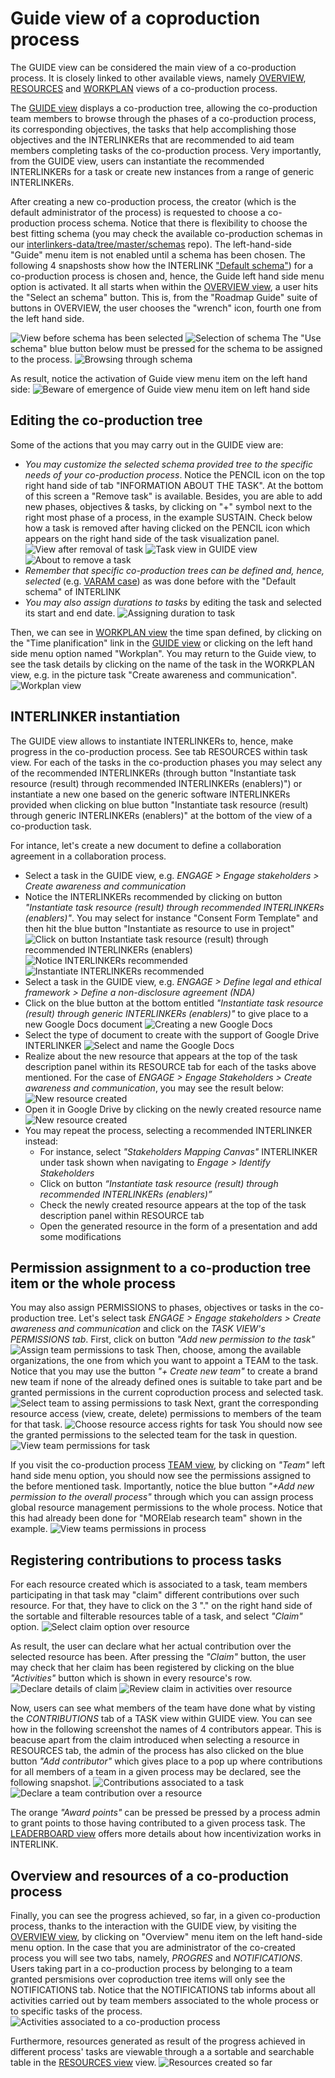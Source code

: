 # Guide view of a coproduction process

The GUIDE view can be considered the main view of a co-production process. It is closely linked to other available views, namely [OVERVIEW](/docs/en/coproductionprocess-overview.html), [RESOURCES](/docs/en/coproductionprocess-resources.html) and [WORKPLAN](/docs/en/coproductionprocess-workplan.html) views of a co-production process. 

The [GUIDE view](/docs/en/coproductionprocess-guide.html) displays a co-production tree, allowing the co-production team members to browse through the phases of a co-production process, its corresponding objectives, the tasks that help accomplishing those objectives and the INTERLINKERs that are recommended to aid team members completing tasks of the co-production process. Very importantly, from the GUIDE view, users can instantiate the recommended INTERLINKERs for a task or create new instances from a range of generic INTERLINKERs.

After creating a new co-production process, the creator (which is the default administrator of the process) is requested to choose a co-production process schema. Notice that there is flexibility to choose the best fitting schema (you may check the available co-production schemas in our [interlinkers-data/tree/master/schemas](https://github.com/interlink-project/interlinkers-data/tree/master/schemas) repo). The left-hand-side "Guide" menu item is not enabled until a schema has been chosen. The following 4 snapshosts show how the INTERLINK ["Default schema"](https://github.com/interlink-project/interlinkers-data/tree/master/schemas/default)) for a co-production process is chosen and, hence, the Guide left hand side menu option is activated. It all starts when within the [OVERVIEW view](/docs/en/coproductionprocess-overview.html), a user hits the "Select an schema" button. This is, from the "Roadmap Guide" suite of buttons in OVERVIEW, the user chooses the "wrench" icon, fourth one from the left hand side. 

   ![View before schema has been selected](images/guideview-defineschema0.png)
   ![Selection of schema](images/guideview-defineschema1.png)
The "Use schema" blue button below must be pressed for the schema to be assigned to the process. 
   ![Browsing through schema](images/guideview-defineschema2.png)
   
As result, notice the activation of Guide view menu item on the left hand side: ![Beware of emergence of Guide view menu item on left hand side](images/guideview-menuitememergence.png)

## Editing the co-production tree

Some of the actions that you may carry out in the GUIDE view are: 
   - *You may customize the selected schema provided tree to the specific needs of your co-production process*. Notice the PENCIL icon on the top right hand side of tab "INFORMATION ABOUT THE TASK". At the bottom of this screen a "Remove task" is available. Besides, you are able to add new phases, objectives & tasks, by clicking on "+" symbol next to the right most phase of a process, in the example SUSTAIN. Check below how a task is removed after having clicked on the PENCIL icon which appears on the right hand side of the task visualization panel.
   ![View after removal of task](images/guideview-after-taskremoval.png)
   ![Task view in GUIDE view](images/guideview-removetask-0.png)
   ![About to remove a task](images/guideview-removetask.png)
   - *Remember that specific co-production trees can be defined and, hence, selected* (e.g. [VARAM case](https://github.com/interlink-project/interlinkers-data/tree/master/schemas/servicedescriptionenhancement)) as was done before with the "Default schema" of INTERLINK
   - *You may also assign durations to tasks* by editing the task and selected its start and end date. 
   ![Assigning duration to task](images/guideview-assignduration.png)

Then, we can see in [WORKPLAN view](/docs/en/coproductionprocess-workplan.html) the time span defined, by clicking on the "Time planification" link in the [GUIDE view](/docs/en/coproductionprocess-guide.html) or clicking on the left hand side menu option named "Workplan". You may return to the Guide view, to see the task details by clicking on the name of the task in the WORKPLAN view, e.g. in the picture task "Create awareness and communication". 
   ![Workplan view](images/workplanview-taskduration.png)
   
## INTERLINKER instantiation

The GUIDE view allows to instantiate INTERLINKERs to, hence, make progress in the co-production process. See tab RESOURCES within task view. For each of the tasks in the co-production phases you may select any of the recommended INTERLINKERs (through button "Instantiate task resource (result) through recommended INTERLINKERs (enablers)") or instantiate a new one based on the generic software INTERLINKERs provided when clicking on blue button "Instantiate task resource (result) through generic INTERLINKERs (enablers)" at the bottom of the view of a co-production task. 

For intance, let's create a new document to define a collaboration agreement in a collaboration process.
- Select a task in the GUIDE view, e.g. *ENGAGE > Engage stakeholders > Create awareness and communication* 
- Notice the INTERLINKERs recommended by clicking on button *"Instantiate task resource (result) through recommended INTERLINKERs (enablers)"*. You may select for instance "Consent Form Template" and then hit the blue button "Instantiate as resource to use in project"
        ![Click on button Instantiate task resource (result) through recommended INTERLINKERs (enablers)](images/catalogueview-recommendedinterlinkers0.png)
	![Notice INTERLINKERs recommended](images/catalogueview-recommendedinterlinkers.png)
	![Instantiate INTERLINKERs recommended](images/catalogueview-instantiaterecommendedinterlinkers.png)
- Select a task in the GUIDE view, e.g. *ENGAGE > Define legal and ethical framework > Define a non-disclosure agreement (NDA)*
- Click on the blue button at the bottom entitled *"Instantiate task resource (result) through generic INTERLINKERs (enablers)"* to give place to a new Google Docs document
	![Creating a new Google Docs](images/guideview-genericINTERLINKERinstantiation.png)
- Select the type of document to create with the support of Google Drive INTERLINKER
	![Select and name the Google Docs](images/googledrive-interlinker-init.png)
- Realize about the new resource that appears at the top of the task description panel within its RESOURCE tab for each of the tasks above mentioned. For the case of *ENGAGE > Engage Stakeholders > Create awareness and communication*, you may see the result below:
	![New resource created](images/guideview-newresource-created.png)
- Open it in Google Drive by clicking on the newly created resource name
	![New resource created](images/googledrive-viewdocument.png)
- You may repeat the process, selecting a recommended INTERLINKER instead:
	- For instance, select *"Stakeholders Mapping Canvas"* INTERLINKER under task shown when navigating to *Engage > Identify Stakeholders*  
	- Click on button *“Instantiate task resource (result) through recommended INTERLINKERs (enablers)”*
	- Check the newly created resource appears at the top of the task description panel within RESOURCE tab
	- Open the generated resource in the form of a presentation and add some modifications

## Permission assignment to a co-production tree item or the whole process
You may also assign PERMISSIONS to phases, objectives or tasks in the co-production tree. Let's select task *ENGAGE > Engage stakeholders > Create awareness and communication* and click on the *TASK VIEW's PERMISSIONS tab*. First, click on button *"Add new permission to the task"*
	![Assign team permissions to task](images/guideview-addpermissiontask0.png)
Then, choose, among the available organizations, the one from which you want to appoint a TEAM to the task. Notice that you may use the button *"+ Create new team"* to create a brand new team if none of the already defined ones is suitable to take part and be granted permissions in the current coproduction process and selected task. 
	![Select team to assing permissions to task](images/guideview-addpermissiontask1.png)
Next, grant the corresponding resource access (view, create, delete) permissions to members of the team for that task. 
	![Choose resource access rights for task](images/guideview-addpermissiontask2.png)
You should now see the granted permissions to the selected team for the task in question. 
	![View team permissions for task](images/guideview-addpermissiontask3.png)

If you visit the co-production process [TEAM view](/docs/en/coproductionprocess-team.html), by clicking on *"Team"* left hand side menu option, you should now see the permissions assigned to the before mentioned task. Importantly, notice the blue button *"+Add new permission to the overall process"* through which you can assign process global resource management permissions to the whole process. Notice that this had already been done for "MORElab research team" shown in the example. 
	![View teams permissions in process](images/teamview-viewpermissions.png)

## Registering contributions to process tasks
For each resource created which is associated to a task, team members participating in that task may "claim" different contributions over such resource. For that, they have to click on the 3 "." on the right hand side of the sortable and filterable resources table of a task, and select *"Claim"* option. 
	![Select claim option over resource](images/guideview-taskresource-claim.png)

As result, the user can declare what her actual contribution over the selected resource has been. After pressing the *"Claim"* button, the user may check that her claim has been registered by clicking on the blue *"Activities"* button which is shown in every resource's row.
	![Declare details of claim](images/guideview-taskresource-claim-dialogue.png)
	![Review claim in activities over resource](images/guideview-taskresource-claim-activity.png)	
	
Now, users can see what members of the team have done what by visting the *CONTRIBUTIONS* tab of a TASK view within GUIDE view. You can see how in the following screenshot the names of 4 contributors appear. This is beacuse apart from the claim introduced when selecting a resource in RESOURCES tab, the admin of the process has also clicked on the blue button *"Add contributor"* which gives place to a pop up where contributions for all members of a team in a given process may be declared, see the following snapshot. 
	![Contributions associated to a task](images/guideview-task-contributions.png)	
	![Declare a team contribution over a resource](images/guideview-taskresource-claim-team-activity.png)	
	
The orange *"Award points"* can be pressed be pressed by a process admin to grant points to those having contributed to a given process task. The [LEADERBOARD view](/docs/en/coproductionprocess-leaderboard.html) offers more details about how incentivization works in INTERLINK. 

## Overview and resources of a co-production process
Finally, you can see the progress achieved, so far, in a given co-production process, thanks to the interaction with the GUIDE view, by visiting the [OVERVIEW view](/docs/en/coproductionprocess-overview.html), by clicking on "Overview" menu item on the left hand-side menu option. In the case that you are administrator of the co-created process you will see two tabs, namely, *PROGRES* and *NOTIFICATIONS*. Users taking part in a co-production process by belonging to a team granted persmisions over coproduction tree items will only see the NOTIFICATIONS tab. Notice that the NOTIFICATIONS tab informs about all activities carried out by team members associated to the whole process or to specific tasks of the process. 
	![Activities associated to a co-production process](images/coproductionproces-overview-notifications.png)

Furthermore, resources generated as result of the progress achieved in different process' tasks are viewable through a a sortable and searchable table in the [RESOURCES view](/docs/en/coproductionprocess-resources.html) view. 
	![Resources created so far](images/coproductionproces-resources.png)

